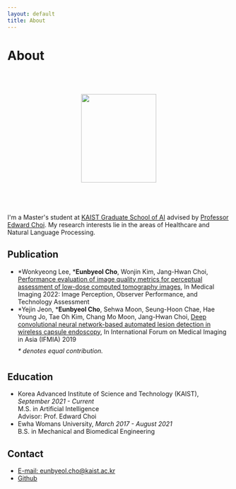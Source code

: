 ```yaml
---
layout: default
title: About
---
```


<div class="post">
<!-- <div> -->
	<h1 class="pageTitle">About</h1>
	<img src="{{ '/assets/img/photo.jpg' }}" alt="" style="display: block; margin: 70px auto; width:170px; height:200px;">
	<p class="intro">I'm a Master's student at <a href="https://gsai.kaist.ac.kr">KAIST Graduate School of AI</a> advised by <a href="https://mp2893.com">Professor Edward Choi</a>. My research interests lie in the areas of Healthcare and Natural Language Processing.</p>
	<h2>Publication</h2>
	<ul>
	<li>
		*Wonkyeong Lee, *<b>Eunbyeol Cho</b>, Wonjin Kim, Jang-Hwan Choi, <a href="https://www.spiedigitallibrary.org/conference-proceedings-of-spie/12035/0000/Performance-evaluation-of-image-quality-metrics-for-perceptual-assessment-of/10.1117/12.2612541.short?SSO=1">Performance evaluation of image quality metrics for perceptual assessment of low-dose computed tomography images</a>, In Medical Imaging 2022: Image Perception, Observer Performance, and Technology Assessment
	</li><li>
		*Yejin Jeon, *<b>Eunbyeol Cho</b>, Sehwa Moon, Seung-Hoon Chae, Hae Young Jo, Tae Oh Kim, Chang Mo Moon, Jang-Hwan Choi, <a href="https://www.spiedigitallibrary.org/conference-proceedings-of-spie/11050/110501N/Deep-convolutional-neural-network-based-automated-lesion-detection-in-wireless/10.1117/12.2522159.short">Deep convolutional neural network-based automated lesion detection in wireless capsule endoscopy</a>, In International Forum on Medical Imaging in Asia (IFMIA) 2019
	</li>
	<span style="line-height:250%;"><i>* denotes equal contribution.</i></span>
	</ul>	
	<h2>Education</h2>
	<ul>
  		<li>Korea Advanced Institute of Science and Technology (KAIST), <i>September 2021 - Current</i><br>
			M.S. in Artificial Intelligence<br>
			Advisor: Prof. Edward Choi
		</li>
		<li>Ewha Womans University, <i>March 2017 - August 2021</i><br>
			B.S. in Mechanical and Biomedical Engineering
		</li>
  	</ul>
	<h2>Contact</h2>
	<ul>
  		<li><a href="mailto:eunbyeol.cho@kaist.ac.kr">E-mail: eunbyeol.cho@kaist.ac.kr</a></li>
		<li><a href="http://github.com/eunbyeol-cho">Github</a></li>
		<!-- <li><a href="https://www.linkedin.com/in/eunbyeol-cho">Linkedin</a></li> -->
  	</ul>
</div>


